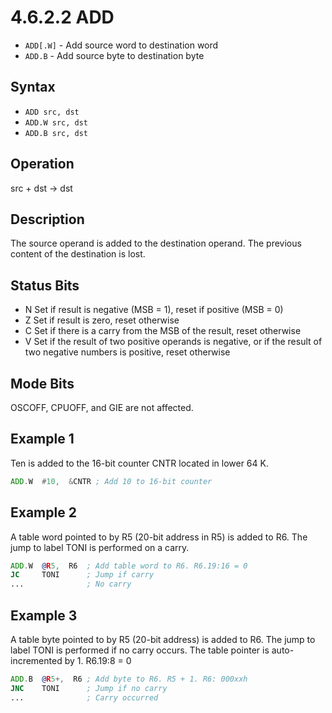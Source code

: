 # 4.6.2.2 ADD

- `ADD[.W]` - Add source word to destination word
- `ADD.B` - Add source byte to destination byte

## Syntax

- `ADD src, dst`
- `ADD.W src, dst`
- `ADD.B src, dst`

## Operation

src + dst → dst

## Description

The source operand is added to the destination operand. The previous content of the destination is lost.

## Status Bits

- N Set if result is negative (MSB = 1), reset if positive (MSB = 0)
- Z Set if result is zero, reset otherwise
- C Set if there is a carry from the MSB of the result, reset otherwise
- V Set if the result of two positive operands is negative, or if the result of two negative numbers is
  positive, reset otherwise

## Mode Bits

OSCOFF, CPUOFF, and GIE are not affected.

## Example 1

Ten is added to the 16-bit counter CNTR located in lower 64 K.

```asm
ADD.W  #10,  &CNTR ; Add 10 to 16-bit counter
```

## Example 2

A table word pointed to by R5 (20-bit address in R5) is added to R6. The jump to label TONI is performed on a
carry.

```asm
ADD.W  @R5,  R6  ; Add table word to R6. R6.19:16 = 0
JC     TONI      ; Jump if carry
...              ; No carry
```

## Example 3

A table byte pointed to by R5 (20-bit address) is added to R6. The jump to label TONI is performed if no carry
occurs. The table pointer is auto-incremented by 1. R6.19:8 = 0

```asm
ADD.B  @R5+,  R6 ; Add byte to R6. R5 + 1. R6: 000xxh
JNC    TONI      ; Jump if no carry
...              ; Carry occurred
```

